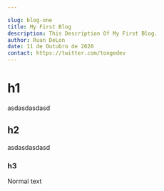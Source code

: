 ```yaml
---

slug: blog-one
title: My First Blog
description: This Description Of My First Blog.
author: Ruan DeLon
date: 11 de Outubro de 2020
contact: https://twitter.com/tongedev
---
```


# h1
asdasdasdasd
## h2
asdasdasdasd
### h3
Normal text